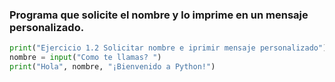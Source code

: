 ### Programa que solicite el nombre y lo imprime en un mensaje personalizado.
```python
print("Ejercicio 1.2 Solicitar nombre e iprimir mensaje personalizado")
nombre = input("Como te llamas? ")
print("Hola", nombre, "¡Bienvenido a Python!")
```
